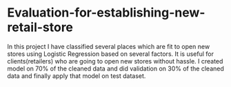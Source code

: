 # Evaluation-for-establishing-new-retail-store
In this project I have classified several places which are fit to open new stores using Logistic Regression based on several factors.
It is useful for clients(retailers) who are going to open new stores without hassle.
I created model on 70% of the cleaned data and did validation on 30% of the cleaned data and finally apply that model on test dataset.
